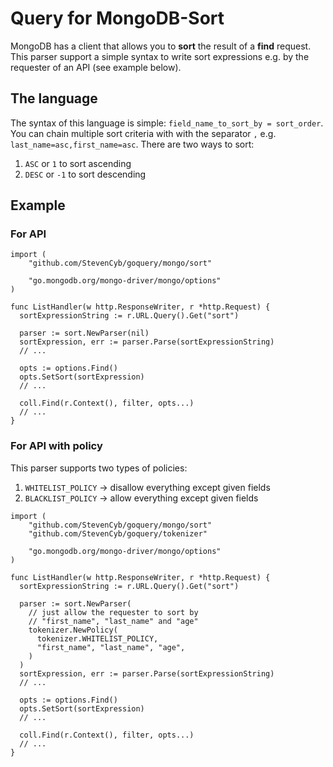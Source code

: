 # Query for MongoDB-Sort
MongoDB has a client that allows you to **sort** the result of a **find** request.
This parser support a simple syntax to write sort expressions e.g. by the requester of an API (see example below). 

## The language
The syntax of this language is simple: `field_name_to_sort_by = sort_order`.
You can chain multiple sort criteria with with the separator `,` e.g. `last_name=asc,first_name=asc`. 
There are two ways to sort:
1) `ASC` or `1` to sort ascending
2) `DESC` or `-1` to sort descending

## Example
### For API
```golang
import (
	"github.com/StevenCyb/goquery/mongo/sort"

	"go.mongodb.org/mongo-driver/mongo/options"
)

func ListHandler(w http.ResponseWriter, r *http.Request) {
  sortExpressionString := r.URL.Query().Get("sort")

  parser := sort.NewParser(nil)
  sortExpression, err := parser.Parse(sortExpressionString)
  // ...

  opts := options.Find()
  opts.SetSort(sortExpression)
  // ...

  coll.Find(r.Context(), filter, opts...)
  // ...
}
```
### For API with policy
This parser supports two types of policies:
1) `WHITELIST_POLICY` -> disallow everything except given fields
2) `BLACKLIST_POLICY` -> allow everything except given fields
```golang
import (
	"github.com/StevenCyb/goquery/mongo/sort"
	"github.com/StevenCyb/goquery/tokenizer"

	"go.mongodb.org/mongo-driver/mongo/options"
)

func ListHandler(w http.ResponseWriter, r *http.Request) {
  sortExpressionString := r.URL.Query().Get("sort")

  parser := sort.NewParser(
    // just allow the requester to sort by 
    // "first_name", "last_name" and "age"
    tokenizer.NewPolicy(
      tokenizer.WHITELIST_POLICY,
      "first_name", "last_name", "age",
    )
  )
  sortExpression, err := parser.Parse(sortExpressionString)
  // ...

  opts := options.Find()
  opts.SetSort(sortExpression)
  // ...

  coll.Find(r.Context(), filter, opts...)
  // ...
}
```